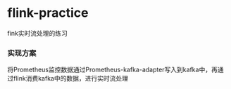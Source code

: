 # flink-practice
fink实时流处理的练习
### 实现方案
将Prometheus监控数据通过Prometheus-kafka-adapter写入到kafka中，再通过flink消费kafka中的数据，进行实时流处理
